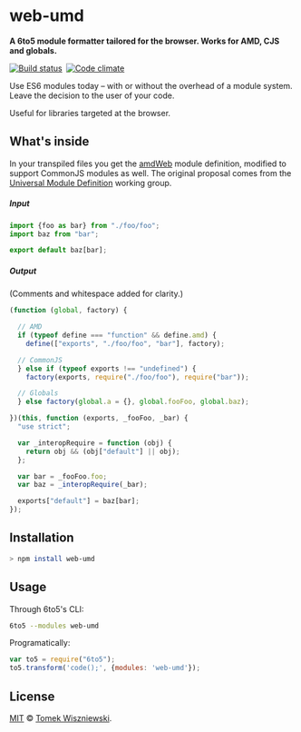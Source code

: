 # web-umd

**A 6to5 module formatter tailored for the browser. Works for AMD, CJS and globals.**

[![Build status](https://img.shields.io/travis/tomekwi/web-umd.6to5.svg?style=flat-square)](https://travis-ci.org/tomekwi/web-umd.6to5) [![Code climate](https://img.shields.io/codeclimate/github/tomekwi/web-umd.6to5.svg?style=flat-square)](https://codeclimate.com/github/tomekwi/web-umd.6to5)

Use ES6 modules today – with or without the overhead of a module system. Leave the decision to the user of your code.

Useful for libraries targeted at the browser.




What's inside
-------------

In your transpiled files you get the [amdWeb][] module definition, modified to support CommonJS modules as well. The original proposal comes from the [Universal Module Definition][] working group.

##### Input

```js
import {foo as bar} from "./foo/foo";
import baz from "bar";

export default baz[bar];
```

##### Output
(Comments and whitespace added for clarity.)

```js
(function (global, factory) {

  // AMD
  if (typeof define === "function" && define.amd) {
    define(["exports", "./foo/foo", "bar"], factory);

  // CommonJS
  } else if (typeof exports !== "undefined") {
    factory(exports, require("./foo/foo"), require("bar"));

  // Globals
  } else factory(global.a = {}, global.fooFoo, global.baz);

})(this, function (exports, _fooFoo, _bar) {
  "use strict";

  var _interopRequire = function (obj) {
    return obj && (obj["default"] || obj);
  };

  var bar = _fooFoo.foo;
  var baz = _interopRequire(_bar);

  exports["default"] = baz[bar];
});
```


[amdWeb]: https://github.com/umdjs/umd/blob/master/amdWeb.js
[Universal Module Definition]: https://github.com/umdjs/umd



Installation
------------

```sh
> npm install web-umd
```




Usage
-----

Through 6to5's CLI:

```sh
6to5 --modules web-umd
```

Programatically:

```js
var to5 = require("6to5");
to5.transform('code();', {modules: 'web-umd'});
```




License
-------

[MIT][] © [Tomek Wiszniewski][].


[MIT]: ./License.md
[Tomek Wiszniewski]: https://github.com/tomekwi
